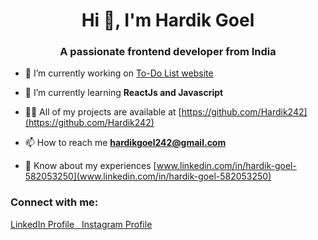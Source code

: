 <h1 align="center">Hi 👋, I'm Hardik Goel</h1>
<h3 align="center">A passionate frontend developer from India</h3>

- 🔭 I’m currently working on [To-Do List website](https://hardik242.github.io/Todo_List/)

- 🌱 I’m currently learning **ReactJs and Javascript**

- 👨‍💻 All of my projects are available at [https://github.com/Hardik242](https://github.com/Hardik242)

- 📫 How to reach me **hardikgoel242@gmail.com**

- 📄 Know about my experiences [www.linkedin.com/in/hardik-goel-582053250](www.linkedin.com/in/hardik-goel-582053250)

<h3 align="left">Connect with me:</h3>
<p align="left">
<a href="https://linkedin.com/in/www.linkedin.com/in/hardik-goel-582053250" target="blank">LinkedIn Profile&nbsp;&nbsp; </a>
<a href="https://instagram.com/https://www.instagram.com/goel_hardik242/" target="blank">Instagram Profile</a>
</p>
